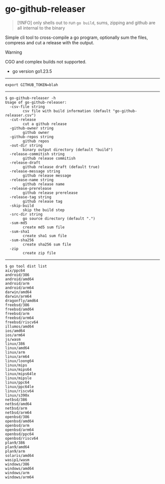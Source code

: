 # go-github-releaser

> [!INFO]
> only shells out to run `go build`, sums, zipping and github are all internal to the binary

Simple cli tool to cross-compile a go program, optionally sum the files, compress and cut a release with the output.

> [!WARNING]
> CGO and complex builds not supported.

- go version go1.23.5

---

```
export GITHUB_TOKEN=blah
```
---
```
$ go-github-releaser -h
Usage of go-github-releaser:
  -csv-file string
        csv file with build information (default "go-github-releaser.csv")
  -cut-release
        cut a github release
  -github-owner string
        github owner
  -github-repos string
        github repos
  -out-dir string
        binary output directory (default "build")
  -release-commitish string
        github release commitish
  -release-draft
        github release draft (default true)
  -release-message string
        github release message
  -release-name string
        github release name
  -release-prerelease
        github release prerelease
  -release-tag string
        github release tag
  -skip-build
        skip the build step
  -src-dir string
        go source directory (default ".")
  -sum-md5
        create md5 sum file
  -sum-sha1
        create sha1 sum file
  -sum-sha256
        create sha256 sum file
  -zip
        create zip file
```

---

```
$ go tool dist list
aix/ppc64
android/386
android/amd64
android/arm
android/arm64
darwin/amd64
darwin/arm64
dragonfly/amd64
freebsd/386
freebsd/amd64
freebsd/arm
freebsd/arm64
freebsd/riscv64
illumos/amd64
ios/amd64
ios/arm64
js/wasm
linux/386
linux/amd64
linux/arm
linux/arm64
linux/loong64
linux/mips
linux/mips64
linux/mips64le
linux/mipsle
linux/ppc64
linux/ppc64le
linux/riscv64
linux/s390x
netbsd/386
netbsd/amd64
netbsd/arm
netbsd/arm64
openbsd/386
openbsd/amd64
openbsd/arm
openbsd/arm64
openbsd/ppc64
openbsd/riscv64
plan9/386
plan9/amd64
plan9/arm
solaris/amd64
wasip1/wasm
windows/386
windows/amd64
windows/arm
windows/arm64

```
